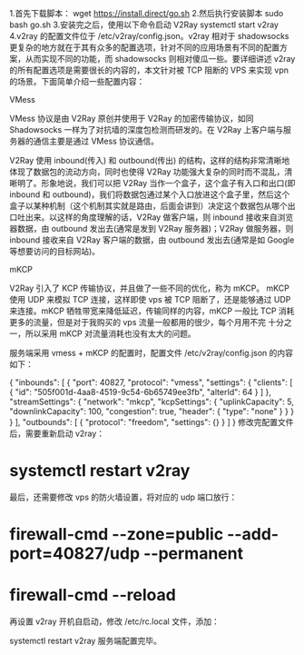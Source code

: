 1.首先下载脚本：
wget https://install.direct/go.sh
2.然后执行安装脚本
sudo bash go.sh
3.安装完之后，使用以下命令启动 V2Ray
systemctl start v2ray
4.v2ray 的配置文件位于 /etc/v2ray/config.json。v2ray 相对于 shadowsocks 更复杂的地方就在于其有众多的配置选项，针对不同的应用场景有不同的配置方案，从而实现不同的功能，而 shadowsocks 则相对傻瓜一些。要详细讲述 v2ray 的所有配置选项是需要很长的内容的，本文针对被 TCP 阻断的 VPS 来实现 vpn 的场景。下面简单介绍一些配置内容：

VMess

VMess 协议是由 V2Ray 原创并使用于 V2Ray 的加密传输协议，如同 Shadowsocks 一样为了对抗墙的深度包检测而研发的。在 V2Ray 上客户端与服务器的通信主要是通过 VMess 协议通信。

V2Ray 使用 inbound(传入) 和 outbound(传出) 的结构，这样的结构非常清晰地体现了数据包的流动方向，同时也使得 V2Ray 功能强大复杂的同时而不混乱，清晰明了。形象地说，我们可以把 V2Ray 当作一个盒子，这个盒子有入口和出口(即 inbound 和 outbound)，我们将数据包通过某个入口放进这个盒子里，然后这个盒子以某种机制（这个机制其实就是路由，后面会讲到）决定这个数据包从哪个出口吐出来。以这样的角度理解的话，V2Ray 做客户端，则 inbound 接收来自浏览器数据，由 outbound 发出去(通常是发到 V2Ray 服务器)；V2Ray 做服务器，则 inbound 接收来自 V2Ray 客户端的数据，由 outbound 发出去(通常是如 Google 等想要访问的目标网站)。

mKCP

V2Ray 引入了 KCP 传输协议，并且做了一些不同的优化，称为 mKCP。 mKCP 使用 UDP 来模拟 TCP 连接，这样即使 vps 被 TCP 阻断了，还是能够通过 UDP 来连接。mKCP 牺牲带宽来降低延迟，传输同样的内容，mKCP 一般比 TCP 消耗更多的流量，但是对于我购买的 vps 流量一般都用的很少，每个月用不完 十分之一，所以采用 mKCP 对流量消耗也没有太大的问题。

服务端采用 vmess + mKCP 的配置时，配置文件 /etc/v2ray/config.json 的内容如下：

{
  "inbounds": [
    {
      "port": 40827,
      "protocol": "vmess",
      "settings": {
        "clients": [
          {
            "id": "505f001d-4aa8-4519-9c54-6b65749ee3fb",
            "alterId": 64
          }
        ]
      },
      "streamSettings": {
        "network": "mkcp",
        "kcpSettings": {
          "uplinkCapacity": 5,
          "downlinkCapacity": 100,
          "congestion": true,
          "header": {
            "type": "none"
          }
        }
      }
    }
  ],
  "outbounds": [
    {
      "protocol": "freedom",
      "settings": {}
    }
  ]
}
修改完配置文件后，需要重新启动 v2ray：

# systemctl restart v2ray
最后，还需要修改 vps 的防火墙设置，将对应的 udp 端口放行：

# firewall-cmd --zone=public --add-port=40827/udp --permanent
# firewall-cmd --reload
再设置 v2ray 开机自启动，修改 /etc/rc.local 文件，添加：

systemctl restart v2ray
服务端配置完毕。
